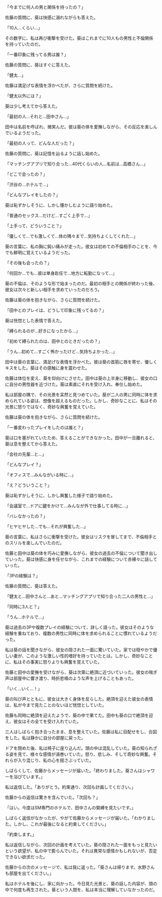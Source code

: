 「今までに何人の男と関係を持ったの？」

佐藤の質問に、葵は快感に溺れながらも答えた。

「10人…くらい…」

その数字に、私は再び衝撃を受けた。葵はこれまでに10人もの男性と不倫関係を持っていたのだ。

「一番印象に残ってる男は誰？」

佐藤の質問に、葵はすぐに答えた。

「健太…」

佐藤は満足げな表情を浮かべたが、さらに質問を続けた。

「健太以外には？」

葵は少し考えてから答えた。

「最初の人…それと…田中さん…」

田中は名前を呼ばれ、微笑んだ。彼は葵の体を愛撫しながら、その反応を楽しんでいるようだった。

「最初の人って、どんな人だった？」

佐藤の質問に、葵は記憶を辿るように話し始めた。

「マッチングアプリで知り合った…40代くらいの人…名前は…高橋さん…」

「どこで会ったの？」

「渋谷の…ホテルで…」

「どんなプレイをしたの？」

葵は恥ずかしそうに、しかし懐かしむように語り始めた。

「普通のセックス…だけど…すごく上手で…」

「上手って、どういうこと？」

「優しくて…でも激しくて…体の隅々まで…気持ちよくしてくれた…」

葵の言葉に、私の胸に鈍い痛みが走った。彼女は初めての不倫相手のことを、今でも鮮明に覚えているようだった。

「その後も会ったの？」

「何回か…でも…彼は単身赴任で…地方に転勤になって…」

葵の不倫は、そのような形で始まったのだ。最初の相手との関係が終わった後、彼女は次々と新しい相手を求めていったのだろう。

佐藤は葵の体を抱きながら、さらに質問を続けた。

「田中とのプレイは、どうして印象に残ってるの？」

葵は恍惚とした表情で答えた。

「縛られるのが…好きになったから…」

「初めて縛られたのは、田中とのときだったの？」

「うん…初めて…すごく怖かったけど…気持ちよかった…」

田中は葵の言葉に、満足げな表情を浮かべた。彼は葵の首筋に唇を寄せ、優しくキスをした。葵はその感触に身を震わせた。

佐藤は体位を変え、葵を仰向けにさせた。田中は葵の上半身に移動し、彼女の口に自分の男性器を近づけた。葵は素直にそれを受け入れ、奉仕し始めた。

私は部屋の隅で、その光景を呆然と見つめていた。葵が二人の男に同時に体を求められている姿は、想像を超えるものだった。しかし、奇妙なことに、私はその光景に怒りではなく、奇妙な興奮を覚えていた。

佐藤は葵の体を抱きながら、さらに質問を続けた。

「一番変わったプレイをしたのは誰と？」

葵は口を塞がれていたため、答えることができなかった。田中が一旦離れると、葵は息を整えてから答えた。

「会社の先輩…と…」

「どんなプレイ？」

「オフィスで…みんながいる時に…」

「え？どういうこと？」

葵は恥ずかしそうに、しかし興奮した様子で語り始めた。

「会議室で…ドアに鍵をかけて…みんなが外で仕事してる時に…」

「バレなかったの？」

「ヒヤヒヤした…でも…それが興奮した…」

葵の言葉に、私はさらに衝撃を受けた。彼女はリスクを冒してまで、不倫相手とのスリルを楽しんでいたのだ。

佐藤と田中は葵の体を巧みに愛撫しながら、彼女の過去の不倫について聞き出していった。葵は快感に身を任せながら、これまでの経験について赤裸々に話していった。

「3Pの経験は？」

佐藤の質問に、葵は答えた。

「健太と…田中さんと…あと…マッチングアプリで知り合った二人の男性と…」

「同時に3人と？」

「うん…ホテルで…」

葵は過去の3Pや複数プレイの経験について、詳しく語った。彼女はそのような経験を重ねており、複数の男性に同時に体を求められることに慣れているようだった。

私は葵の話を聞きながら、彼女の隠された一面に驚いていた。家では穏やかで優しい妻が、このような激しい性的嗜好を持っていたとは。しかし、奇妙なことに、私はその事実に怒りよりも興奮を覚えていた。

佐藤と田中の愛撫を受けながら、葵は次第に絶頂に近づいていった。彼女の喘ぎ声は部屋中に響き渡り、時折悲鳴のような声を上げることもあった。

「いく…いく…！」

葵の叫び声とともに、彼女は大きく身体を反らした。絶頂を迎えた彼女の表情は、私が今まで見たことのないほど恍惚としていた。

佐藤も同時に絶頂を迎えたようで、葵の中で果てた。田中も葵の口で絶頂を迎え、彼女はその全てを受け入れていた。

三人はしばらく抱き合ったまま、息を整えていた。佐藤は私に目配せをし、合図をした。私は静かに自分の部屋に戻った。

ドアを閉めた後、私は椅子に座り込んだ。頭の中は混乱していた。葵の知られざる姿を見て、様々な感情が渦巻いていた。怒り、悲しみ、そして奇妙な興奮。それらが入り混じり、私の心を揺さぶっていた。

しばらくして、佐藤からメッセージが届いた。「終わりました。葵さんはシャワーを浴びています。」

私は返信した。「ありがとう。約束通り、次回も計画してください。」

佐藤からの返信は驚きを含んでいた。「次回も？」

「はい。今度はSM専門のホテルで、田中さんの緊縛を見たいです。」

しばらく返信がなかったが、やがて佐藤からメッセージが届いた。「わかりました。しかし、これが最後になると約束してください。」

「約束します。」

私は返信しながら、次回の計画を考えていた。葵の隠された一面をもっと見たいという欲望が、私の中で膨らんでいた。それは異常な感情かもしれないが、否定できない欲求だった。

佐藤からの次のメッセージで、私は我に返った。「葵さんは帰ります。水野さんも部屋を出てください。」

私はホテルを後にし、家に向かった。今日見た光景と、葵の話した内容が、頭の中で何度も再生された。葵という人間を、私は本当に理解していなかったのだ。